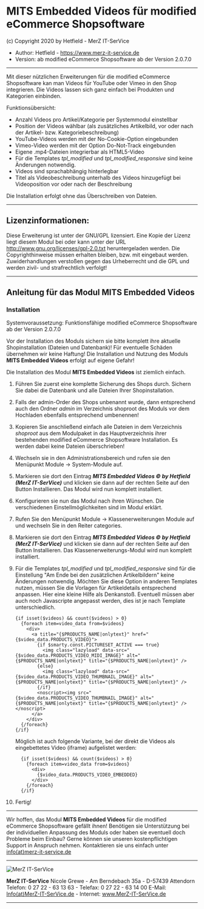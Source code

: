 # MITS Embedded Videos für modified eCommerce Shopsoftware
(c) Copyright 2020 by Hetfield - MerZ IT-SerVice

- Author: 	Hetfield - https://www.merz-it-service.de
- Version: 	ab modified eCommerce Shopsoftware ab der Version 2.0.7.0

<hr />

Mit dieser nützlichen Erweiterungen für die modified eCommerce Shopsoftware kan man Videos für YouTube oder Vimeo in den Shop integrieren. Die Videos lassen sich ganz einfach bei Produkten und Kategorien einbinden.

Funktionsübersicht:

- Anzahl Videos pro Artikel/Kategorie per Systemmodul einstellbar
- Position der Videos wählbar (als zusätzliches Artikelbild, vor oder nach der Artikel- bzw. Kategoriebeschreibung)
- YouTube-Videos werden mit der No-Cookie-Option eingebunden
- Vimeo-Video werden mit der Option Do-Not-Track eingebunden
- Eigene .mp4-Dateien integrierbar als HTML5-Video
- Für die Templates *tpl_modified* und *tpl_modified_responsive* sind keine Änderungen notwendig.
- Videos sind sprachabhängig hinterlegbar
- Titel als Videobeschreibung unterhalb des Videos hinzugefügt bei Videoposition vor oder nach der Beschreibung

Die Installation erfolgt ohne das Überschreiben von Dateien.

<hr />

## Lizenzinformationen:

Diese Erweiterung ist unter der GNU/GPL lizensiert. Eine Kopie der Lizenz liegt diesem Modul bei
oder kann unter der URL http://www.gnu.org/licenses/gpl-2.0.txt heruntergeladen werden. Die
Copyrighthinweise müssen erhalten bleiben, bzw. mit eingebaut werden. Zuwiderhandlungen verstoßen
gegen das Urheberrecht und die GPL und werden zivil- und strafrechtlich verfolgt!

<hr />

## Anleitung für das Modul MITS Embedded Videos

### Installation

Systemvoraussetzung: Funktionsfähige modified eCommerce Shopsoftware ab der Version 2.0.7.0

Vor der Installation des Moduls sichern sie bitte komplett ihre aktuelle Shopinstallation (Dateien und Datenbank)!
Für eventuelle Schäden übernehmen wir keine Haftung!
Die Installation und Nutzung des Moduls **MITS Embedded Videos** erfolgt auf eigene Gefahr!

Die Installation des Modul **MITS Embedded Videos** ist ziemlich einfach.

1. Führen Sie zuerst eine komplette Sicherung des Shops durch. Sichern Sie dabei die Datenbank und alle Dateien Ihrer Shopinstallation. 

2. Falls der admin-Order des Shops unbenannt wurde, dann entsprechend auch den Ordner *admin* im Verzeichnis shoproot des Moduls vor dem Hochladen ebenfalls entsprechend umbenennen!

3. Kopieren Sie anschließend einfach alle Dateien in dem Verzeichnis *shoproot* aus dem Modulpaket  in das Hauptverzeichnis ihrer bestehenden modified eCommerce Shopsoftware Installation. 
   Es werden dabei keine Dateien überschrieben!

4. Wechseln sie in den Administrationsbereich und rufen sie den Menüpunkt Module -> System-Module auf.

5. Markieren sie dort den Eintrag 
   ***MITS Embedded Videos © by Hetfield (MerZ IT-SerVice)***
   und klicken sie dann auf der rechten Seite auf den Button Installieren. Das Modul wird nun komplett installiert. 
       
6. Konfigurieren sie nun das Modul nach ihren Wünschen. Die verschiedenen Einstellmöglichkeiten sind im Modul erklärt.

7. Rufen Sie den Menüpunkt Module -> Klassenerweiterungen Module auf und wechseln Sie in den Reiter categories.

8. Markieren sie dort den Eintrag 
   ***MITS Embedded Videos © by Hetfield (MerZ IT-SerVice)***
   und klicken sie dann auf der rechten Seite auf den Button Installieren. 
   Das Klassenerweiterungs-Modul wird nun komplett installiert.
       
9. Für die Templates *tpl_modified* und *tpl_modified_responsive* sind für die Einstellung "Am Ende bei den zusätzlichen Artikelbildern" keine Änderungen notwendig. Möchten Sie diese Option in anderen Templates nutzen, müssen Sie die Vorlagen für Artikeldetails entsprechend anpassen. Hier eine kleine Hilfe als Denkanstoß. Eventuell müssen aber auch noch Javascripte angepasst werden, dies ist je nach Template unterschiedlich. 
  
       {if isset($videos) && count($videos) > 0} 
         {foreach item=video_data from=$videos}
           <div>
             <a title="{$PRODUCTS_NAME|onlytext}" href="{$video_data.PRODUCTS_VIDEO}">
               {if $smarty.const.PICTURESET_ACTIVE === true}
                 <img class="lazyload" data-src="{$video_data.PRODUCTS_VIDEO_MIDI_IMAGE}" alt="{$PRODUCTS_NAME|onlytext}" title="{$PRODUCTS_NAME|onlytext}" />
               {else}
                 <img class="lazyload" data-src="{$video_data.PRODUCTS_VIDEO_THUMBNAIL_IMAGE}" alt="{$PRODUCTS_NAME|onlytext}" title="{$PRODUCTS_NAME|onlytext}" />
               {/if}
               <noscript><img src="{$video_data.PRODUCTS_VIDEO_THUMBNAIL_IMAGE}" alt="{$PRODUCTS_NAME|onlytext}" title="{$PRODUCTS_NAME|onlytext}" /></noscript>
             </a>
           </div>
         {/foreach}
       {/if}
 
      Möglich ist auch folgende Variante, bei der direkt die Videos als eingebettetes Video (iframe) aufgelistet werden:

         {if isset($videos) && count($videos) > 0} 
           {foreach item=video_data from=$videos}
             <div>
               {$video_data.PRODUCTS_VIDEO_EMBEDDED}
             </div>
           {/foreach}
         {/if}

10. Fertig!

<hr />

Wir hoffen, das Modul **MITS Embedded Videos** für die modified eCommerce Shopsoftware gefällt ihnen!
Benötigen sie Unterstützung bei der individuellen Anpassung des Moduls oder haben sie eventuell doch Probleme beim Einbau?
Gerne können sie unseren kostenpflichtigen Support in Anspruch nehmen.
Kontaktieren sie uns einfach unter <a href="https://www.merz-it-service.de/Kontakt.html">info(at)merz-it-service.de</a>

<hr />

<img src="https://www.merz-it-service.de/images/logo.png" alt="MerZ IT-SerVice" title="MerZ IT-SerVice" />

**MerZ IT-SerVice** Nicole Grewe - Am Berndebach 35a - D-57439 Attendorn
Telefon: 0 27 22 - 63 13 63 - Telefax: 0 27 22 - 63 14 00
E-Mail: <a href="https://www.merz-it-service.de/Kontakt.html">Info(at)MerZ-IT-SerVice.de</a> - Internet: <a href="https://www.merz-it-service.de">www.MerZ-IT-SerVice.de</a>

<hr />
